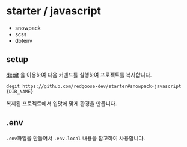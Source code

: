 # starter / javascript

- snowpack
- scss
- dotenv


## setup

[degit](https://github.com/Rich-Harris/degit) 을 이용하여 다음 커멘드를 실행하여 프로젝트를 복사합니다.

```shell
degit https://github.com/redgoose-dev/starter#snowpack-javascript {DIR_NAME}
```

복제된 프로젝트에서 입맛에 맞게 환경을 만듭니다.


## .env

`.env`파일을 만들어서 `.env.local` 내용을 참고하여 사용합니다.
